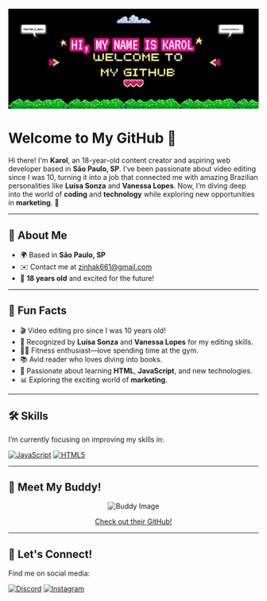 <p align="center">
  <img src="https://github.com/Karol-barbosa/Karol-barbosa/blob/main/NameKarol.jpeg" alt="Name Karol" style="max-width: 100%; height: auto; object-fit: cover;">
</p>

# Welcome to My GitHub 🎉
Hi there! I'm **Karol**, an 18-year-old content creator and aspiring web developer based in **São Paulo, SP**. I’ve been passionate about video editing since I was 10, turning it into a job that connected me with amazing Brazilian personalities like **Luísa Sonza** and **Vanessa Lopes**. Now, I’m diving deep into the world of **coding** and **technology** while exploring new opportunities in **marketing**. 🚀

---

## 🌟 About Me
- 🌍 Based in **São Paulo, SP**
- ✉️ Contact me at [zinhak661@gmail.com](mailto:zinhak661@gmail.com)
- 🎂 **18 years old** and excited for the future!

---

## 🎥 Fun Facts
- 🎬 Video editing pro since I was 10 years old!
- 💼 Recognized by **Luísa Sonza** and **Vanessa Lopes** for my editing skills.
- 🏋️‍♀️ Fitness enthusiast—love spending time at the gym.
- 📚 Avid reader who loves diving into books.
- 🌱 Passionate about learning **HTML**, **JavaScript**, and new technologies.
- 📊 Exploring the exciting world of **marketing**.

---

## 🛠 Skills
I’m currently focusing on improving my skills in:

<p align="left">
<a href="https://developer.mozilla.org/en-US/docs/Web/JavaScript" target="_blank" rel="noreferrer"><img src="https://raw.githubusercontent.com/danielcranney/readme-generator/main/public/icons/skills/javascript-colored.svg" width="36" height="36" alt="JavaScript" /></a>
<a href="https://developer.mozilla.org/en-US/docs/Web/HTML" target="_blank" rel="noreferrer"><img src="https://raw.githubusercontent.com/danielcranney/readme-generator/main/public/icons/skills/html5-colored.svg" width="36" height="36" alt="HTML5" /></a>
</p>

---

## 🤝 Meet My Buddy!
<div align="center">
  <img src="https://avatars.githubusercontent.com/u/75268485?v=4" width="50" height="50" alt="Buddy Image"/>
  <p><a href="https://github.com/iwsmimsantos" target="_blank">Check out their GitHub!</a></p>
</div>

---

## 📱 Let's Connect!
Find me on social media:

<p align="left">
<a href="https://discord.com/users/karolzinhawx" target="_blank" rel="noreferrer"><img src="https://raw.githubusercontent.com/danielcranney/readme-generator/main/public/icons/socials/discord.svg" width="32" height="32" alt="Discord"/></a>
<a href="http://www.instagram.com/kar0lbarbosa_" target="_blank" rel="noreferrer"><img src="https://raw.githubusercontent.com/danielcranney/readme-generator/main/public/icons/socials/instagram.svg" width="32" height="32" alt="Instagram"/></a>
</p>